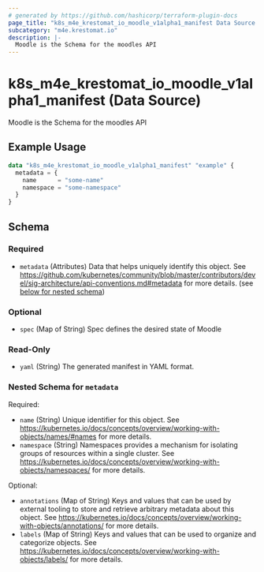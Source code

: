 ```yaml
---
# generated by https://github.com/hashicorp/terraform-plugin-docs
page_title: "k8s_m4e_krestomat_io_moodle_v1alpha1_manifest Data Source - terraform-provider-k8s"
subcategory: "m4e.krestomat.io"
description: |-
  Moodle is the Schema for the moodles API
---
```


# k8s_m4e_krestomat_io_moodle_v1alpha1_manifest (Data Source)

Moodle is the Schema for the moodles API

## Example Usage

```terraform
data "k8s_m4e_krestomat_io_moodle_v1alpha1_manifest" "example" {
  metadata = {
    name      = "some-name"
    namespace = "some-namespace"
  }
}
```

<!-- schema generated by tfplugindocs -->
## Schema

### Required

- `metadata` (Attributes) Data that helps uniquely identify this object. See https://github.com/kubernetes/community/blob/master/contributors/devel/sig-architecture/api-conventions.md#metadata for more details. (see [below for nested schema](#nestedatt--metadata))

### Optional

- `spec` (Map of String) Spec defines the desired state of Moodle

### Read-Only

- `yaml` (String) The generated manifest in YAML format.

<a id="nestedatt--metadata"></a>
### Nested Schema for `metadata`

Required:

- `name` (String) Unique identifier for this object. See https://kubernetes.io/docs/concepts/overview/working-with-objects/names/#names for more details.
- `namespace` (String) Namespaces provides a mechanism for isolating groups of resources within a single cluster. See https://kubernetes.io/docs/concepts/overview/working-with-objects/namespaces/ for more details.

Optional:

- `annotations` (Map of String) Keys and values that can be used by external tooling to store and retrieve arbitrary metadata about this object. See https://kubernetes.io/docs/concepts/overview/working-with-objects/annotations/ for more details.
- `labels` (Map of String) Keys and values that can be used to organize and categorize objects. See https://kubernetes.io/docs/concepts/overview/working-with-objects/labels/ for more details.
